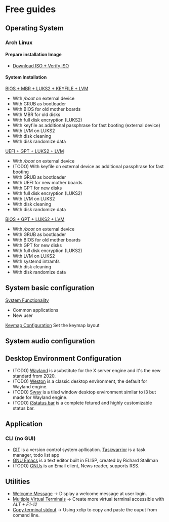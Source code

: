 # Free guides
## Operating System
### Arch Linux
#### Prepare installation Image
* [Download ISO + Verify ISO](doc/en/operating_system/arch_linux/installation/prepare_image.md)  

#### System Installation
[BIOS + MBR + LUKS2 + KEYFILE + LVM](doc/en/operating_system/arch_linux/installation/bios-mbr-luks2-lvm.md)  
+ With */boot* on external device
+ With GRUB as bootloader
+ With BIOS for old mother boards
+ With MBR for old disks
+ With full disk encryption (LUKS2)
+ With keyfile as additional passphrase for fast booting (external device)
+ With LVM on LUKS2
+ With disk cleaning
+ With disk randomize data


[UEFI + GPT + LUKS2 + LVM](doc/en/operating_system/arch_linux/installation/uefi-gpt-luks2-lvm.md)  
+ With */boot* on external device
+ (TODO) With keyfile on external device as additional passphrase for fast booting
+ With GRUB as bootloader
+ With UEFI for new mother boards
+ With GPT for new disks
+ With full disk encryption (LUKS2)
+ With LVM on LUKS2
+ With disk cleaning
+ With disk randomize data


[BIOS + GPT + LUKS2 + LVM](doc/en/operating_system/arch_linux/installation/todo_bios-gpt-luks2-lvm-systemd.md)  
+ With */boot* on external device
+ With GRUB as bootloader
+ With BIOS for old mother boards
+ With GPT for new disks
+ With full disk encryption (LUKS2)
+ With LVM on LUKS2
+ With systemd intramfs
+ With disk cleaning
+ With disk randomize data

## System basic configuration

[System Functionality](doc/en/operating_system/arch_linux/installation/post_installation.md)  
+ Common applications
+ New user


[Keymap Configuration](doc/en/operating_system/arch_install/keymap_configuration.md) Set the keymap layout  

## System audio configuration
## Desktop Environment Configuration
* (TODO) [Wayland](doc/en/desktop_environment/customization/wayland/README.md) is asubstitute for the X server engine and it's the new standard from 2020.
* (TODO) [Weston](doc/en/desktop_environment/customization/weston/README.md) is a classic desktop environment, the default for Wayland engine.
* (TODO) [Sway](doc/en/desktop_environment/customization/sway/README.md) is a tiled window desktop environment similar to i3 but made for Wayland engine.
* (TODO) [i3status bar](doc/en/desktop_environment/customization/i3status/README.md) is a complete fetured and highly customizable status bar.


## Application
### CLI (no GUI)
* [GIT](doc/en/application/git/README.md) is a version control system apllication.  [Taskwarrior](doc/en/application/taskwarrior/installation.md) is a task manager, todo list app
* [GNU Emacs](doc/en/application/emacs/README.md) is a text editor built in ELISP, created by Richard Stallman
* (TODO) [GNUs](doc/en/application/gnus/README.md) is an Email client, News reader, supports RSS.


## Utilities
* [Welcome Message](doc/en/utilities/welcome_message.md) → Display a welcome message at user login.  
* [Multiple Virtual Terminals](doc/en/utilities/multi_virtual_consoles.md) → Create more virtual terminal accessible with *ALT + F1-12*  
* [Copy terminal stdout](doc/en/utilities/clipboard.md) → Using xclip to copy and paste the ouput from comand line.  
